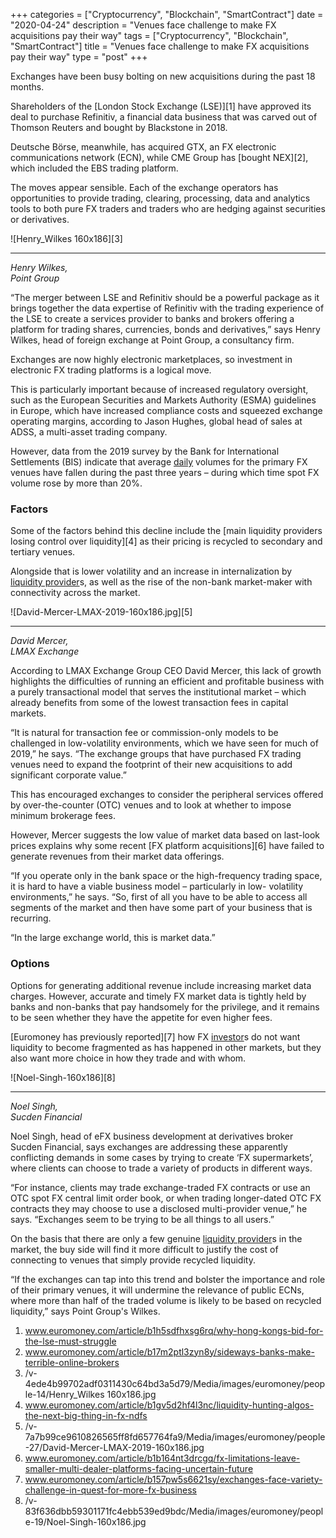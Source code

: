 +++
categories = ["Cryptocurrency", "Blockchain", "SmartContract"]
date = "2020-04-24"
description = "Venues face challenge to make FX acquisitions pay their way"
tags = ["Cryptocurrency", "Blockchain", "SmartContract"]
title = "Venues face challenge to make FX acquisitions pay their way"
type = "post"
+++

Exchanges have been busy bolting on new acquisitions during the past 18
months.

Shareholders of the [London Stock Exchange (LSE)][1] have approved its
deal to purchase Refinitiv, a financial data business that was carved
out of Thomson Reuters and bought by Blackstone in 2018.

Deutsche Börse, meanwhile, has acquired GTX, an FX electronic
communications network (ECN), while CME Group has [bought NEX][2], which
included the EBS trading platform.

The moves appear sensible. Each of the exchange operators has
opportunities to provide trading, clearing, processing, data and
analytics tools to both pure FX traders and traders who are hedging
against securities or derivatives.

![Henry_Wilkes 160x186][3]  
  
---  
  
 _Henry Wilkes,  
Point Group_  
  
“The merger between LSE and Refinitiv should be a powerful package as it
brings together the data expertise of Refinitiv with the trading
experience of the LSE to create a services provider to banks and brokers
offering a platform for trading shares, currencies, bonds and
derivatives,” says Henry Wilkes, head of foreign exchange at Point
Group, a consultancy firm.

Exchanges are now highly electronic marketplaces, so investment in
electronic FX trading platforms is a logical move.

This is particularly important because of increased regulatory
oversight, such as the European Securities and Markets Authority (ESMA)
guidelines in Europe, which have increased compliance costs and squeezed
exchange operating margins, according to Jason Hughes, global head of
sales at ADSS, a multi-asset trading company.

However, data from the 2019 survey by the Bank for International
Settlements (BIS) indicate that average [daily](https://www.fintecher.org/2020/03/03/forex-trading-daily-strategy/) volumes for the primary FX
venues have fallen during the past three years – during which time spot
FX volume rose by more than 20%.

### Factors

Some of the factors behind this decline include the [main liquidity
providers losing control over liquidity][4] as their pricing is recycled
to secondary and tertiary venues.

Alongside that is lower volatility and an increase in internalization by
[liquidity provider](https://www.fintechee.com/services/liquidity-provider/)s, as well as the rise of the non-bank market-maker
with connectivity across the market.

![David-Mercer-LMAX-2019-160x186.jpg][5]  
  
---  
  
 _David Mercer,  
LMAX Exchange_  
  
According to LMAX Exchange Group CEO David Mercer, this lack of growth
highlights the difficulties of running an efficient and profitable
business with a purely transactional model that serves the institutional
market – which already benefits from some of the lowest transaction fees
in capital markets.

“It is natural for transaction fee or commission-only models to be
challenged in low-volatility environments, which we have seen for much
of 2019,” he says. “The exchange groups that have purchased FX trading
venues need to expand the footprint of their new acquisitions to add
significant corporate value.”

This has encouraged exchanges to consider the peripheral services
offered by over-the-counter (OTC) venues and to look at whether to
impose minimum brokerage fees.

However, Mercer suggests the low value of market data based on last-look
prices explains why some recent [FX platform acquisitions][6] have
failed to generate revenues from their market data offerings.

“If you operate only in the bank space or the high-frequency trading
space, it is hard to have a viable business model – particularly in low-
volatility environments,” he says. “So, first of all you have to be able
to access all segments of the market and then have some part of your
business that is recurring.

“In the large exchange world, this is market data.”

### Options

Options for generating additional revenue include increasing market data
charges. However, accurate and timely FX market data is tightly held by
banks and non-banks that pay handsomely for the privilege, and it
remains to be seen whether they have the appetite for even higher fees.

[Euromoney has previously reported][7] how FX [investor](https://www.fintechee.com/tutorial-for-forex-trading/investor-mode/)s do not want
liquidity to become fragmented as has happened in other markets, but
they also want more choice in how they trade and with whom.

![Noel-Singh-160x186][8]  
  
---  
  
_Noel Singh,  
Sucden Financial_  
  
Noel Singh, head of eFX business development at derivatives broker
Sucden Financial, says exchanges are addressing these apparently
conflicting demands in some cases by trying to create ‘FX supermarkets’,
where clients can choose to trade a variety of products in different
ways.

“For instance, clients may trade exchange-traded FX contracts or use an
OTC spot FX central limit order book, or when trading longer-dated OTC
FX contracts they may choose to use a disclosed multi-provider venue,”
he says. “Exchanges seem to be trying to be all things to all users.”

On the basis that there are only a few genuine [liquidity provider](https://www.fintechee.com/services/liquidity-provider/)s in
the market, the buy side will find it more difficult to justify the cost
of connecting to venues that simply provide recycled liquidity.

“If the exchanges can tap into this trend and bolster the importance and
role of their primary venues, it will undermine the relevance of public
ECNs, where more than half of the traded volume is likely to be based on
recycled liquidity,” says Point Group's Wilkes.

  

   1. www.euromoney.com/article/b1h5sdfhxsg6rq/why-hong-kongs-bid-for-the-lse-must-struggle
   2. www.euromoney.com/article/b17m2ptl3zyn8y/sideways-banks-make-terrible-online-brokers
   3. /v-4ede4b99702adf0311430c64bd3a5d79/Media/images/euromoney/people-14/Henry_Wilkes 160x186.jpg
   4. www.euromoney.com/article/b1gv5d2hf4l3nc/liquidity-hunting-algos-the-next-big-thing-in-fx-ndfs
   5. /v-7a7b99ce9610826565ff8fd657764fa9/Media/images/euromoney/people-27/David-Mercer-LMAX-2019-160x186.jpg
   6. www.euromoney.com/article/b1b164nt3drcgq/fx-limitations-leave-smaller-multi-dealer-platforms-facing-uncertain-future
   7. www.euromoney.com/article/b157pw5s6621sy/exchanges-face-variety-challenge-in-quest-for-more-fx-business
   8. /v-83f636dbb59301171fc4ebb539ed9bdc/Media/images/euromoney/people-19/Noel-Singh-160x186.jpg
